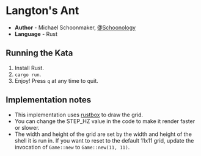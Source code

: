 # Langton's Ant

- **Author** - Michael Schoonmaker, [@Schoonology][twitter]
- **Language** - Rust

## Running the Kata

1. Install Rust.
1. `cargo run`.
1. Enjoy! Press `q` at any time to quit.

## Implementation notes

- This implementation uses [rustbox][rustbox] to draw the grid.
- You can change the STEP_HZ value in the code to make it render faster or slower.
- The width and height of the grid are set by the width and height of the shell it is run in. If you want to reset to the default 11x11 grid, update the invocation of `Game::new` to `Game::new(11, 11)`.

[twitter]: https://twitter.com/Schoonology
[rustbox]: https://github.com/gchp/rustbox
